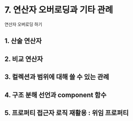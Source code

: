 # 7. 연산자 오버로딩과 기타 관례 

연산자 오버로딩 하기 

## 1. 산술 연산자

## 2. 비교 연산자 

## 3. 컬렉션과 범위에 대해 쓸 수 있는 관례

## 4. 구조 분해 선언과 component 함수

## 5. 프로퍼티 접근자 로직 재활용 : 위임 프로퍼티 

